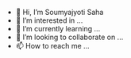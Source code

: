 - 👋 Hi, I’m Soumyajyoti Saha
- 👀 I’m interested in ...
- 🌱 I’m currently learning ...
- 💞️ I’m looking to collaborate on ...
- 📫 How to reach me ...

<!---
soumyajyotifhfhfy/soumyajyotifhfhfy is a ✨ special ✨ repository because its `README.md` (this file) appears on your GitHub profile.
You can click the Preview link to take a look at your changes.
--->
